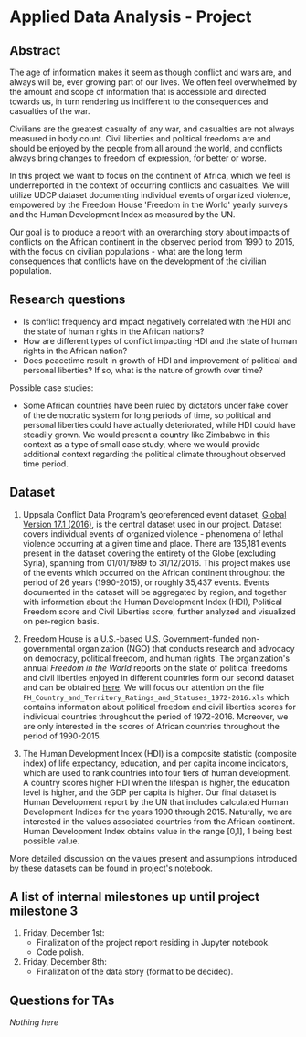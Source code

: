 # Applied Data Analysis - Project

## Abstract

The age of information makes it seem as though conflict and wars are, and always will be, ever growing part of our lives. We often feel overwhelmed by the amount and scope of information that is accessible and directed towards us, in turn rendering us indifferent to the consequences and casualties of the war.

Civilians are the greatest casualty of any war, and casualties are not always measured in body count. Civil liberties and political freedoms are and should be enjoyed by the people from all around the world, and conflicts always bring changes to freedom of expression, for better or worse.

In this project we want to focus on the continent of Africa, which we feel is underreported in the context of occurring conflicts and casualties. We will utilize UDCP dataset documenting individual events of organized violence, empowered by the Freedom House 'Freedom in the World' yearly surveys and the Human Development Index as measured by the UN.

Our goal is to produce a report with an overarching story about impacts of conflicts on the African continent in the observed period from 1990 to 2015, with the focus on civilian populations - what are the long term consequences that conflicts have on the development of the civilian population.

## Research questions

* Is conflict frequency and impact negatively correlated with the HDI and the state of human rights in the African nations?
* How are different types of conflict impacting HDI and the state of human rights in the African nation?
* Does peacetime result in growth of HDI and improvement of political and personal liberties? If so, what is the nature of growth over time?

Possible case studies:

* Some African countries have been ruled by dictators under fake cover of the democratic system for long periods of time, so political and personal liberties could have actually deteriorated, while HDI could have steadily grown. We would present a country like Zimbabwe in this context as a type of small case study, where we would provide additional context regarding the political climate throughout observed time period.

## Dataset

1. Uppsala Conflict Data Program's georeferenced event dataset, [Global Version 17.1 (2016)](http://www.ucdp.uu.se/downloads/ged/ged171-xlsx.zip), is the central dataset used in our project. Dataset covers individual events of organized violence - phenomena of lethal violence occurring at a given time and place. There are 135,181 events present in the dataset covering the entirety of the Globe (excluding Syria), spanning from 01/01/1989 to 31/12/2016. This project makes use of the events which occurred on the African continent throughout the period of 26 years (1990-2015), or roughly 35,437 events. Events documented in the dataset will be aggregated by region, and together with information about the Human Development Index (HDI), Political Freedom score and Civil Liberties score, further analyzed and visualized on per-region basis.

1. Freedom House is a U.S.-based U.S. Government-funded non-governmental organization (NGO) that conducts research and advocacy on democracy, political freedom, and human rights. The organization's annual *Freedom in the World* reports on the state of political freedoms and civil liberties enjoyed in different countries form our second dataset and can be obtained [here](https://freedomhouse.org/sites/default/files/FIW2017_Data.zip). We will focus our attention on the file `FH_Country_and_Territory_Ratings_and_Statuses_1972-2016.xls` which contains information about political freedom and civil liberties scores for individual countries throughout the period of 1972-2016. Moreover, we are only interested in the scores of African countries throughout the period of 1990-2015.

1. The Human Development Index (HDI) is a composite statistic (composite index) of life expectancy, education, and per capita income indicators, which are used to rank countries into four tiers of human development. A country scores higher HDI when the lifespan is higher, the education level is higher, and the GDP per capita is higher. Our final dataset is Human Development report by the UN that includes calculated Human Development Indices for the years 1990 through 2015. Naturally, we are interested in the values associated countries from the African continent. Human Development Index obtains value in the range [0,1], 1 being best possible value.

More detailed discussion on the values present and assumptions introduced by these datasets can be found in project's notebook.

## A list of internal milestones up until project milestone 3

1. Friday, December 1st:
    * Finalization of the project report residing in Jupyter notebook.
    * Code polish.
1. Friday, December 8th:
    * Finalization of the data story (format to be decided).

## Questions for TAs

*Nothing here*
